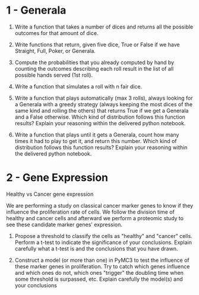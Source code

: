 
# 1 - Generala

1. Write a function that takes a number of dices and returns all the possible outcomes
for that amount of dice.

2. Write functions that return, given five dice, True or False if we have Straight, Full,
Poker, or Generala.

3. Compute the probabilities that you already computed by hand by counting the
outcomes describing each roll result in the list of all possible hands served (1st roll).

4. Write a function that simulates a roll with n fair dice.

5. Write a function that plays automatically (max 3 rolls), always looking for a Generala
with a greedy strategy (always keeping the most dices of the same kind and rolling
the others) that returns True if we get a Generala and a False otherwise. Which kind
of distribution follows this function results? Explain your reasoning within the
delivered python notebook.

6. Write a function that plays until it gets a Generala, count how many times it had to
play to get it, and return this number. Which kind of distribution follows this function
results? Explain your reasoning within the delivered python notebook.

# 2 - Gene Expression 

Healthy vs Cancer gene expression

We are performing a study on classical cancer marker genes to know if they influence the
proliferation rate of cells. We follow the division time of healthy and cancer cells and
afterward we perform a proteomic study to see these candidate marker genes' expression.

1. Propose a threshold to classify the cells as "healthy" and "cancer" cells. Perform a t-test to
indicate the significance of your conclusions. Explain carefully what a t-test is and the
conclusions that you have drawn.

2. Construct a model (or more than one) in PyMC3 to test the influence of these marker
genes in proliferation. Try to catch which genes influence and which ones do not, which ones
"trigger" the doubling time when some threshold is surpassed, etc. Explain carefully the
model(s) and your conclusions




